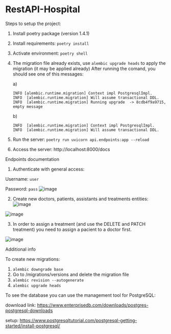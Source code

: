 # RestAPI-Hospital

Steps to setup the project:
1. Install poetry package (version 1.4.1)
2. Install requirements: `poetry install`
3. Activate environment: `poetry shell`
4. The migration file already exists, use `alembic upgrade heads` to apply the migration (it may be applied already)
    After running the comand, you should see one of this messages:
    
    a)
    ```
    INFO [alembic.runtime.migration] Context impl PostgresqlImpl.
    INFO  [alembic.runtime.migration] Will assume transactional DDL.
    INFO  [alembic.runtime.migration] Running upgrade  -> 8cdb4f9a9715, empty message
    ```
    b)
    ```
    INFO  [alembic.runtime.migration] Context impl PostgresqlImpl.
    INFO  [alembic.runtime.migration] Will assume transactional DDL.
    ```
5. Run the server: `poetry run uvicorn api.endpoints:app --reload`
6. Access the server: http://localhost:8000/docs


Endpoints documentation
1. Authenticate with general access:

Username: `user`

Password: `pass`
![image](https://user-images.githubusercontent.com/128868275/227668576-6173ad2f-f3f3-4f2b-87e0-5e5e958fb339.png)

2. Create new doctors, patients, assistants and treatments entities:
![image](https://user-images.githubusercontent.com/128868275/227669063-6ce62fdd-a392-4ee5-b263-26aef33670ca.png)

![image](https://user-images.githubusercontent.com/128868275/227669581-3cb0deb8-8601-427c-a64e-7c96e62e4333.png)


3. In order to assign a treatment (and use the DELETE and PATCH treatment) you need to assign a pacient to a doctor first.


![image](https://user-images.githubusercontent.com/128868275/227672903-55bca8e7-4911-4839-bbf1-c213b4617c95.png)


Additional info

To create new migrations:
1. `alembic downgrade base`
2. Go to /migrations/versions and delete the migration file
3. `alembic revision --autogenerate`
4. `alembic upgrade heads`


To see the database you can use the management tool for PostgreSQL:

download link: https://www.enterprisedb.com/downloads/postgres-postgresql-downloads

setup: https://www.postgresqltutorial.com/postgresql-getting-started/install-postgresql/
